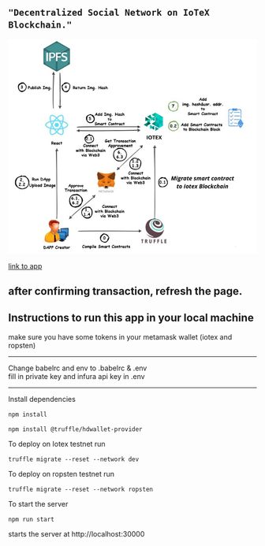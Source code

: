 ## ```"Decentralized Social Network on IoTeX Blockchain."```
![iotex](https://github.com/Developer-piyush/DAPP_IOTEX/blob/main/images/IOTEX.png)

[link to app](https://socialnetwork-ebon.vercel.app/)
## after confirming transaction, refresh the page.
## Instructions to run this app in your local machine

make sure you have some tokens in your metamask wallet (iotex and ropsten)
<hr>
Change babelrc and env to .babelrc & .env <br>
fill in private key and infura api key in .env
<hr>

Install dependencies
```
npm install
```

```
npm install @truffle/hdwallet-provider
```


To deploy on Iotex testnet run
```
truffle migrate --reset --network dev
```

To deploy on ropsten testnet run
```
truffle migrate --reset --network ropsten
```

To start the server
```
npm run start
```
starts the server at http://localhost:30000
